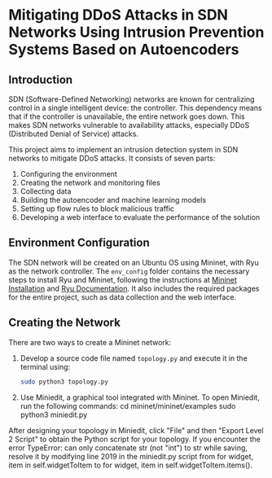 # Mitigating DDoS Attacks in SDN Networks Using Intrusion Prevention Systems Based on Autoencoders

## Introduction

SDN (Software-Defined Networking) networks are known for centralizing control in a single intelligent device: the controller. This dependency means that if the controller is unavailable, the entire network goes down. This makes SDN networks vulnerable to availability attacks, especially DDoS (Distributed Denial of Service) attacks.

This project aims to implement an intrusion detection system in SDN networks to mitigate DDoS attacks. It consists of seven parts:
1. Configuring the environment
2. Creating the network and monitoring files
3. Collecting data
4. Building the autoencoder and machine learning models
5. Setting up flow rules to block malicious traffic
6. Developing a web interface to evaluate the performance of the solution

## Environment Configuration

The SDN network will be created on an Ubuntu OS using Mininet, with Ryu as the network controller. The `env_config` folder contains the necessary steps to install Ryu and Mininet, following the instructions at [Mininet Installation](https://mininet.org/download/) and [Ryu Documentation](https://ryu.readthedocs.io/en/latest/getting_started.html). It also includes the required packages for the entire project, such as data collection and the web interface.

## Creating the Network

There are two ways to create a Mininet network:

1. Develop a source code file named `topology.py` and execute it in the terminal using:
   ```bash
   sudo python3 topology.py
2. Use Miniedit, a graphical tool integrated with Mininet. To open Miniedit, run the following commands:
cd mininet/mininet/examples
sudo python3 miniedit.py

After designing your topology in Miniedit, click "File" and then "Export Level 2 Script" to obtain the Python script for your topology. If you encounter the error TypeError: can only concatenate str (not "int") to str while saving, resolve it by modifying line 2019 in the miniedit.py script from for widget, item in self.widgetToItem to for widget, item in self.widgetToItem.items().
